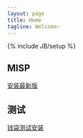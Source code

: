 ```yaml
---
layout: page
title: Home
tagline: Welcome~
---
```

{% include JB/setup %}

## MISP
[安装最新版](itms-services://?action=download-manifest&url=http://chinamobo.github.com/misp/install.plist)


## 测试
[钱袋测试安装](itms-services://?action=download-manifest&url=http://chinamobo.github.com/crazypurse/install.plist)
